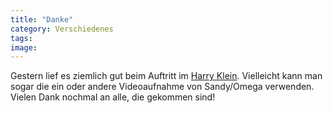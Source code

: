 ```yaml
---
title: "Danke"
category: Verschiedenes
tags: 
image: 
---
```


Gestern lief es ziemlich gut beim Auftritt im [Harry Klein](http://www.harrykleinclub.de/). Vielleicht kann man sogar die ein oder andere Videoaufnahme von Sandy/Omega verwenden. Vielen Dank nochmal an alle, die gekommen sind!

